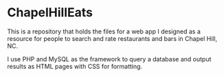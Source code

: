 # ChapelHillEats

This is a repository that holds the files for a web app I designed as a resource for people to search and rate restaurants and bars in Chapel Hill, NC. 

I use PHP and MySQL as the framework to query a database and output results as HTML pages with CSS for formatting.
